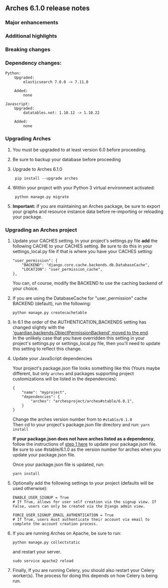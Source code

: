 Arches 6.1.0 release notes
------------------------


### Major enhancements

### Additional highlights

### Breaking changes

### Dependency changes:
```
Python:
    Upgraded:
        elasticsearch 7.0.0 -> 7.11.0

    Added:
        none

Javascript:
    Upgraded:
        datatables.net: 1.10.12 -> 1.10.22

    Added:
        none
```


### Upgrading Arches
1. You must be upgraded to at least version 6.0 before proceeding.

2. Be sure to backup your database before proceeding

3. Upgrade to Arches 6.1.0

        pip install --upgrade arches

4. Within your project with your Python 3 virtual environment activated:

        python manage.py migrate

5. **Important:** If you are maintaining an Arches package, be sure to export your graphs and resource instance data before re-importing or reloading your package. 

### Upgrading an Arches project

1. Update your CACHES setting. In your project's settings.py file **add** the following CACHE to your CACHES setting. Be sure to do this in your settings_local.py file if that is where you have your CACHES setting:
    
    ``` 
    "user_permission": {
        "BACKEND": "django.core.cache.backends.db.DatabaseCache",
        "LOCATION": "user_permission_cache",
    },
    ```
    You can, of course, modify the BACKEND to use the caching backend of your choice.

2. If you are using the DatabaseCache for "user_permission" cache BACKEND (default), run the following:
   ```
   python manage.py createcachetable
   ```

3. In 6.1 the order of the AUTHENTICATION_BACKENDS setting has changed slightly with the ['guardian.backends.ObjectPermissionBackend' moved to the end](https://github.com/archesproject/arches/blob/e412a4c44347df0cfee1c84de8bad2d88b6a45c3/arches/settings.py#L339).  
   In the unlikely case that you have overridden this setting in your project's settings.py or settings_local.py file, then you'll need to update this setting to reflect this change.

    
4. Update your JavaScript dependencies

    Your project's package.json file looks something like this (Yours maybe different, but only `arches` and packages supporting project customizations will be listed in the dependencies):

    ```    
    {
        "name": "myproject",
        "dependencies": {
            "arches": "archesproject/arches#stable/6.0.1",
        }
    }
    ```
    Change the arches version number from to `#stable/6.1.0`\
    Then cd to your project's package.json file directory and run: `yarn install`

    **If your package.json does not have arches listed as a dependency**, follow the instructions of [step 1 here](https://github.com/archesproject/arches/blob/master/releases/5.1.0.md#upgrading-an-arches-project) to update your package.json file. Be sure to use #stable/6.1.0 as the version number for arches when you update your package.json file.
    
    Once your package.json file is updated, run:

    ```yarn install```


5. Optionally add the following settings to your project (defaults will be used otherwise):

    ```
    ENABLE_USER_SIGNUP = True
    # If True, allows for user self creation via the signup view. If False, users can only be created via the Django admin view.
    ```

    ```
    FORCE_USER_SIGNUP_EMAIL_AUTHENTICATION = True
    # If True, users must authenticate their account via email to complete the account creation process.
    ```

6. If you are running Arches on Apache, be sure to run:

    ```
    python manage.py collectstatic
    ```
    and restart your server.
    ```
    sudo service apache2 reload
    ```
    
7. Finally, If you are running Celery, you should also restart your Celery worker(s). The process for doing this depends on how Celery is being run.
